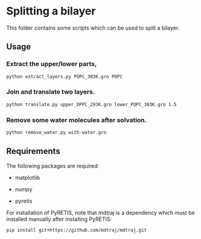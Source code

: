 # Splitting a bilayer

This folder contains some scripts which can be used to split a bilayer.

## Usage

### Extract the upper/lower parts,

```bash
python extract_layers.py POPC_303K.gro POPC
```

### Join and translate two layers.

```bash
python translate.py upper_DPPC_293K.gro lower_POPC_303K.gro 1.5
```

### Remove some water molecules after solvation.

```bash
python remove_water.py with-water.gro
```

## Requirements

The following packages are required:

* matplotlib

* numpy

* pyretis

For installation of PyRETIS, note that mdtraj is a dependency which must
be installed manually after installing PyRETIS:

```bash
pip install git+https://github.com/mdtraj/mdtraj.git
```
